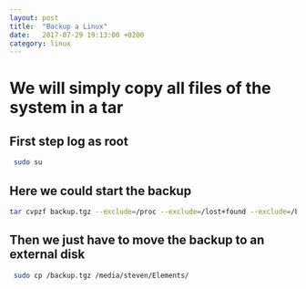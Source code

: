 ```yaml
---
layout: post
title:  "Backup a Linux"
date:   2017-07-29 19:13:00 +0200
category: linux
---
```

# We will simply copy all files of the system in a tar
## First step log as root
```bash
 sudo su
 ``` 
## Here we could start the backup
```bash
tar cvpzf backup.tgz --exclude=/proc --exclude=/lost+found --exclude=/backup.tgz --exclude=/mnt --exclude=/sys --exclude=/media --exclude=~/Videos  /
```
## Then we just have to move the backup to an external disk
```bash
 sudo cp /backup.tgz /media/steven/Elements/
 ```